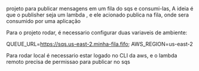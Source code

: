 projeto para publicar mensagens em um fila do sqs e consumi-las,
A ideia é que o publisher seja um lambda , e ele acionado publica na fila, onde sera consumido por uma aplicação

Para o projeto rodar, é necessario configurar duas variaveis de ambiente: 

QUEUE_URL=https://sqs.us-east-2.minha-fila.fifo;
AWS_REGION=us-east-2

Para rodar local é necessario estar logado no CLI da aws, e o lambda remoto precisa de permissao para
publicar no sqs
